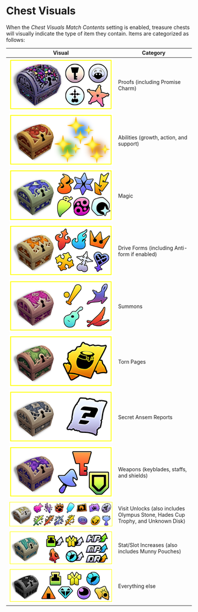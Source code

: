 # Chest Visuals

When the _Chest Visuals Match Contents_ setting is enabled, treasure chests will visually indicate the type of item they
contain. Items are categorized as follows:

| Visual                                       | Category                                                                        |
|----------------------------------------------|---------------------------------------------------------------------------------|
| ![Proofs](Chest_Proofs_1.png)                | Proofs (including Promise Charm)                                                |
| ![Abilities](Chest_Abilities_1.png)          | Abilities (growth, action, and support)                                         |
| ![Magic](Chest_Magic_1.png)                  | Magic                                                                           |
| ![Drive Forms](Chest_Drives_1.png)           | Drive Forms (including Anti-form if enabled)                                    |
| ![Summons](Chest_Summons_1.png)              | Summons                                                                         |
| ![Torn Pages](Chest_Pages_1.png)             | Torn Pages                                                                      |
| ![Secret Ansem Reports](Chest_Reports_1.png) | Secret Ansem Reports                                                            |
| ![Weapons](Chest_Weapons_1.png)              | Weapons (keyblades, staffs, and shields)                                        |
| ![Unlocks](Chest_Unlocks_1.png)              | Visit Unlocks (also includes Olympus Stone, Hades Cup Trophy, and Unknown Disk) |
| ![Stats](Chest_Stats_1.png)                  | Stat/Slot Increases (also includes Munny Pouches)                               |
| ![Junk](Chest_Junk_1.png)                    | Everything else                                                                 |
